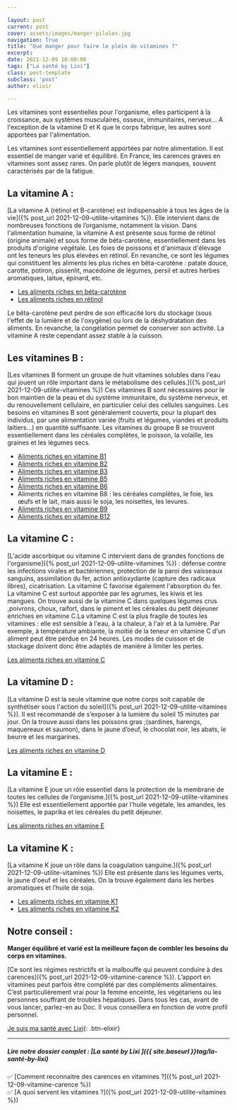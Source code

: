 ```yaml
---

layout: post
current: post
cover: assets/images/manger-pilules.jpg
navigation: True
title: "Que manger pour faire le plein de vitamines ?"
excerpt: 
date: 2021-12-09 10:00:00
tags: ["La santé by Lixi"]
class: post-template
subclass: 'post'
author: elixir

---
```


Les vitamines sont essentielles pour l'organisme, elles participent à la croissance, aux systèmes musculaires, osseux, immunitaires, nerveux... A l'exception de la vitamine D et K que le corps fabrique, les autres sont apportées par l'alimentation. 

Les vitamines sont essentiellement apportées par notre alimentation. Il est essentiel de manger varié et équilibré. En France, les carences graves en vitamines sont assez rares. On parle plutôt de légers manques, souvent caractérisés par de la fatigue.


## La vitamine A :

[La vitamine A (rétinol et B-carotène) est indispensable à tous les âges de la vie]({% post_url 2021-12-09-utilite-vitamines %}). Elle intervient dans de nombreuses fonctions de l’organisme, notamment la vision.
Dans l'alimentation humaine, la vitamine A est présente sous forme de rétinol (origine animale)  et sous forme de béta-carotène, essentiellement dans les produits d'origine végétale. Les foies de poissons et d'animaux d'élevage ont les teneurs les plus élevées en rétinol. En revanche, ce sont les légumes qui constituent les aliments les plus riches en bêta-carotène : patate douce, carotte, potiron, pissenlit, macédoine de légumes, persil et autres herbes aromatiques, laitue, épinard, etc.

- [Les aliments riches en béta-carotène](https://ciqual.anses.fr/#/constituants/51330/beta-carotene-(%C2%B5g-100-g))
- [Les aliments riches en rétinol](https://ciqual.anses.fr/#/constituants/51200/retinol-(%C2%B5g-100-g))

Le bêta-carotène peut perdre de son efficacité lors du stockage (sous l'effet de la lumière et de l'oxygène) ou lors de la déshydratation des aliments. En revanche, la congélation permet de conserver son activité. La vitamine A reste cependant assez stable à la cuisson.

## Les vitamines B :
[Les vitamines B forment un groupe de huit vitamines solubles dans l'eau qui jouent un rôle important dans le métabolisme des cellules.]({% post_url 2021-12-09-utilite-vitamines %})
Ces vitamines B sont nécessaires pour le bon maintien de la peau et du système immunitaire, du système nerveux, et du renouvellement cellulaire, en particulier celui des cellules sanguines.
Les besoins en vitamines B sont généralement couverts, pour la plupart des individus, par une alimentation variée (fruits et légumes, viandes et produits laitiers...) en quantité suffisante.
Les vitamines du groupe B se trouvent essentiellement dans les céréales complètes, le poisson, la volaille, les graines et les légumes secs.
 
- [Aliments riches en vitamine B1](https://ciqual.anses.fr/#/constituants/56100/vitamine-b1-ou-thiamine-(mg-100-g))
- [Aliments riches en vitamine B2](https://ciqual.anses.fr/#/constituants/56200/vitamine-b2-ou-riboflavine-(mg-100-g))
- [Aliments riches en vitamine B3](https://ciqual.anses.fr/#/constituants/56310/vitamine-b3-ou-pp-ou-niacine-(mg-100-g))
- [Aliments riches en vitamine B5](https://ciqual.anses.fr/#/constituants/56400/vitamine-b5-ou-acide-pantothenique-(mg-100-g))
- [Aliments riches en vitamine B6](https://ciqual.anses.fr/#/constituants/56500/vitamine-b6-(mg-100-g))
- Aliments riches en vitamine B8 : les céréales complètes, le foie, les œufs et le lait, mais aussi le soja, les noisettes, les levures. 
- [Aliments riches en vitamine B9](https://ciqual.anses.fr/#/constituants/56700/vitamine-b9-ou-folates-totaux-(%C2%B5g-100-g))
- [Aliments riches en vitamine B12](https://ciqual.anses.fr/#/constituants/56600/vitamine-b12-(%C2%B5g-100-g))

 
## La vitamine C : 

[L'acide ascorbique ou vitamine C intervient dans de grandes fonctions de l'organisme]({% post_url 2021-12-09-utilite-vitamines %}) : défense contre les infections virales et bactériennes, protection de la paroi des vaisseaux sanguins, assimilation du fer, action antioxydante (capture des radicaux libres), cicatrisation. La vitamine C favorise également l'absorption du fer.
La vitamine C est surtout apportée par les agrumes, les kiwis et les mangues. On trouve aussi de la vitamine C dans quelques légumes crus ,poivrons, choux, raifort, dans le piment et les céréales du petit déjeuner enrichies en vitamine C.La vitamine C est la plus fragile de toutes les vitamines : elle est sensible à l'eau, à la chaleur, à l'air et à la lumière. Par exemple, à température ambiante, la moitié de la teneur en vitamine C d'un aliment peut être perdue en 24 heures. Les modes de cuisson et de stockage doivent donc être adaptés de manière à limiter les pertes.
 
[Les aliments riches en vitamine C](https://ciqual.anses.fr/#/constituants/55100/vitamine-c-(mg-100-g))
 
## La vitamine D : 

[La vitamine D est la seule vitamine que notre corps soit capable de synthétiser sous l'action du soleil]({% post_url 2021-12-09-utilite-vitamines %}). Il est recommandé de s’exposer à la lumière du soleil 15 minutes par jour.
On la trouve aussi dans les poissons gras ;(sardines, harengs, maquereaux et saumon), dans le jaune d’oeuf, le chocolat noir, les abats, le beurre et les margarines.

[Les aliments riches en vitamine D](https://ciqual.anses.fr/#/constituants/52100/vitamine-d-(%C2%B5g-100-g))
 
## La vitamine E :

[La vitamine E joue un rôle essentiel dans la protection de la membrane de toutes les cellules de l’organisme.]({% post_url 2021-12-09-utilite-vitamines %})
Elle est essentiellement apportée par l'huile végétale, les amandes, les noisettes, le paprika et les céréales du petit déjeuner.

[Les aliments riches en vitamine E](https://ciqual.anses.fr/#/constituants/53100/vitamine-e-(mg-100-g))

## La vitamine K : 

[La vitamine K joue un rôle dans la coagulation sanguine.]({% post_url 2021-12-09-utilite-vitamines %})
Elle est présente dans les légumes verts, le jaune d'oeuf et les céréales.
On la trouve également dans les herbes aromatiques et l’huile de soja.

- [Les aliments riches en vitamine K1](https://ciqual.anses.fr/#/constituants/54101/vitamine-k1-(%C2%B5g-100-g))
- [Les aliments riches en vitamine K2](https://ciqual.anses.fr/#/constituants/54104/vitamine-k2-(%C2%B5g-100-g))
 
## Notre conseil :

**Manger équilibré et varié est la meilleure façon de combler les besoins du corps en vitamines.** 

[Ce sont les régimes restrictifs et la malbouffe qui peuvent conduire à des carences]({% post_url 2021-12-09-vitamine-carence %}).
L’apport en vitamines peut parfois être complété par des compléments alimentaires. C’est particulièrement vrai pour la femme enceinte, les végétariens ou les personnes souffrant de troubles hépatiques.
Dans tous les cas, avant de vous lancer, parlez-en au Doc. Il vous conseillera en fonction de votre profil personnel.
 

[Je suis ma santé avec Lixi](https://heylixi.fr/){: .btn-elixir}

---
  
##### Lire notre dossier complet : [La santé by Lixi ]({{ site.baseurl }}tag/la-santé-by-lixi)

✅ [Comment reconnaitre des carences en vitamines ?]({% post_url 2021-12-09-vitamine-carence %})  
✅ [A quoi servent les vitamines ?]({% post_url 2021-12-09-utilite-vitamines %})
